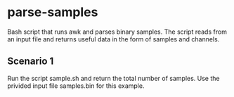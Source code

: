 # parse-samples
Bash script that runs awk and parses binary samples. The script reads from an input file and returns useful data in the form of samples and channels.

## Scenario 1
Run the script sample.sh and return the total number of samples. Use the privided input file samples.bin for this example.
